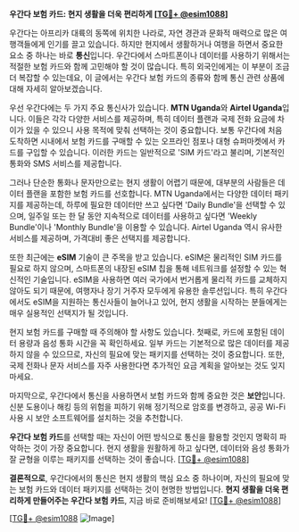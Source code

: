 **우간다 보험 카드: 현지 생활을 더욱 편리하게 [[TG💪+ @esim1088](https://t.me/s/esim1088)]**

우간다는 아프리카 대륙의 동쪽에 위치한 나라로, 자연 경관과 문화적 매력으로 많은 여행객들에게 인기를 끌고 있습니다. 하지만 현지에서 생활하거나 여행을 하면서 중요한 요소 중 하나는 바로 **통신**입니다. 우간다에서 스마트폰이나 데이터를 사용하기 위해서는 적절한 보험 카드와 함께 고민해야 할 것이 많습니다. 특히 외국인에게는 이 부분이 조금 더 복잡할 수 있는데요, 이 글에서는 우간다 보험 카드의 종류와 함께 통신 관련 상품에 대해 자세히 알아보겠습니다.

우선 우간다에는 두 가지 주요 통신사가 있습니다. **MTN Uganda**와 **Airtel Uganda**입니다. 이들은 각각 다양한 서비스를 제공하며, 특히 데이터 플랜과 국제 전화 요금에 차이가 있을 수 있으니 사용 목적에 맞춰 선택하는 것이 중요합니다. 보통 우간다에 처음 도착하면 시내에서 보험 카드를 구매할 수 있는 오프라인 점포나 대형 슈퍼마켓에서 카드를 구입할 수 있습니다. 이러한 카드는 일반적으로 'SIM 카드'라고 불리며, 기본적인 통화와 SMS 서비스를 제공합니다.

그러나 단순한 통화나 문자만으로는 현지 생활이 어렵기 때문에, 대부분의 사람들은 데이터 플랜을 포함한 보험 카드를 선호합니다. MTN Uganda에서는 다양한 데이터 패키지를 제공하는데, 하루에 필요한 데이터만 쓰고 싶다면 'Daily Bundle'을 선택할 수 있으며, 일주일 또는 한 달 동안 지속적으로 데이터를 사용하고 싶다면 'Weekly Bundle'이나 'Monthly Bundle'을 이용할 수 있습니다. Airtel Uganda 역시 유사한 서비스를 제공하며, 가격대비 좋은 선택지를 제공합니다.

또한 최근에는 **eSIM** 기술이 큰 주목을 받고 있습니다. eSIM은 물리적인 SIM 카드를 필요로 하지 않으며, 스마트폰의 내장된 eSIM 칩을 통해 네트워크를 설정할 수 있는 혁신적인 기술입니다. eSIM을 사용하면 여러 국가에서 번거롭게 물리적 카드를 교체하지 않아도 되기 때문에, 여행자나 장기 거주자 모두에게 유용한 솔루션입니다. 특히 우간다에서도 eSIM을 지원하는 통신사들이 늘어나고 있어, 현지 생활을 시작하는 분들에게는 매우 실용적인 선택지가 될 것입니다.

현지 보험 카드를 구매할 때 주의해야 할 사항도 있습니다. 첫째로, 카드에 포함된 데이터 용량과 음성 통화 시간을 꼭 확인하세요. 일부 카드는 기본적으로 많은 데이터를 제공하지 않을 수 있으므로, 자신의 필요에 맞는 패키지를 선택하는 것이 중요합니다. 또한, 국제 전화나 문자 서비스를 자주 사용한다면 추가적인 요금 계획을 알아보는 것도 잊지 마세요.

마지막으로, 우간다에서 통신을 사용하면서 보험 카드와 함께 중요한 것은 **보안**입니다. 신분 도용이나 해킹 등의 위험을 피하기 위해 정기적으로 암호를 변경하고, 공공 Wi-Fi 사용 시 보안 소프트웨어를 설치하는 것을 추천합니다.

**우간다 보험 카드**를 선택할 때는 자신이 어떤 방식으로 통신을 활용할 것인지 명확히 파악하는 것이 가장 중요합니다. 현지 생활을 원활하게 하고 싶다면, 데이터와 음성 통화가 잘 균형을 이루는 패키지를 선택하는 것이 좋습니다. [[TG💪+ @esim1088](https://t.me/s/esim1088)]

**결론적으로**, 우간다에서의 통신은 현지 생활의 핵심 요소 중 하나이며, 자신의 필요에 맞는 보험 카드와 데이터 패키지를 선택하는 것이 현명한 방법입니다. **현지 생활을 더욱 편리하게 만들어주는 우간다 보험 카드**, 지금 바로 준비해보세요! [[TG💪+ @esim1088](https://t.me/s/esim1088)] 

[[TG💪+ @esim1088](https://t.me/s/esim1088) ![Image](https://i.postimg.cc/Y0z9fWf4/image.png)]